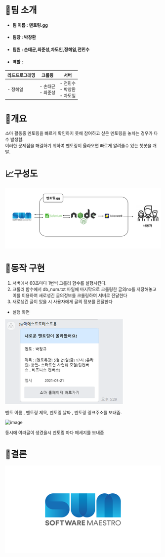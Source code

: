 # 👋팀 소개  
- #### 팀 이름 : 멘토링.gg
- #### 팀장 : 박창환
- #### 팀원 : 손태균,최준성,차도인,정혜일,전민수
- #### 역할 :

| 리드프로그래밍 | 크롤링 | 서버 |  
|---|---|---|  
| - 정혜일 | - 손태균 </br> - 최준성 | - 전민수 </br> - 박창환 </br> - 차도일 |




# 📝개요  

소마 활동중 멘토링을 빠르게 확인하지 못해 참여하고 싶은 멘토링을 놓치는 경우가 다수 발생함.  
이러한 문제점을 해결하기 위하여 멘토링이 올라오면 빠르게 알려줄수 있는 챗봇을 개발.


# 📈구성도  
![image](/libs/images/structure.PNG)

# 📐동작 구현


1. 서버에서 60초마다 1번씩 크롤러 함수를 실행시킨다.
2. 크롤러 함수에서 db_num.txt 파일에 마지막으로 크롤링한 글의no를 저장해놓고 이를 이용하여 새로생긴 글의정보를 크롤링하여 서버로 전달한다
3. 새로생긴 글이 있을 시 사용자에게 글의 정보를 전달한다

- 실행 화면  

![image](/libs/images/screen1.PNG)  

멘토 이름 , 멘토링 제목, 멘토링 날짜 , 멘토링 링크주소를 보내줌.  

![image](/libs/images/screen12.PNG)  

동시에 여러글이 생겼을시 멘토링 마다 메세지를 보내줌  

# 🎈결론  


![image](/libs/images/somalogo.png)

